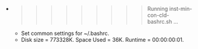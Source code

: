 * >>>>>>>>> Running inst-min-con-cld-bashrc.sh ...
  * Set common settings for ~/.bashrc.
  * Disk size = 773328K. Space Used = 36K. Runtime = 00:00:00:01.

